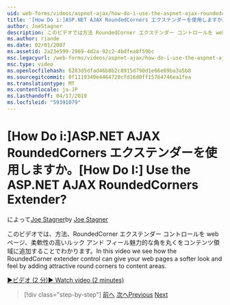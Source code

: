 ```yaml
---
uid: web-forms/videos/aspnet-ajax/how-do-i-use-the-aspnet-ajax-roundedcorners-extender
title: '[How Do i:]ASP.NET AJAX RoundedCorners エクステンダーを使用しますか。 | Microsoft Docs'
author: JoeStagner
description: このビデオでは方法 RoundedCorner エクステンダー コントロールを web ページ、柔軟性の高いルック アンド フィール コンテンツ領域に魅力的な角を丸くを追加することで表示しています.
ms.author: riande
ms.date: 02/01/2007
ms.assetid: 2a23e599-2969-4d2a-92c2-4bdfea8f59bc
msc.legacyurl: /web-forms/videos/aspnet-ajax/how-do-i-use-the-aspnet-ajax-roundedcorners-extender
msc.type: video
ms.openlocfilehash: 6283d5dfad46b8b2c8915d790d1e66e89ba3a5b8
ms.sourcegitcommit: 0f1119340e4464720cfd16d0ff15764746ea1fea
ms.translationtype: MT
ms.contentlocale: ja-JP
ms.lasthandoff: 04/17/2019
ms.locfileid: "59391079"
---
```

# <a name="how-do-i-use-the-aspnet-ajax-roundedcorners-extender"></a><span data-ttu-id="c9ab2-104">[How Do i:]ASP.NET AJAX RoundedCorners エクステンダーを使用しますか。</span><span class="sxs-lookup"><span data-stu-id="c9ab2-104">[How Do I:] Use the ASP.NET AJAX RoundedCorners Extender?</span></span>

<span data-ttu-id="c9ab2-105">によって[Joe Stagner](https://github.com/JoeStagner)</span><span class="sxs-lookup"><span data-stu-id="c9ab2-105">by [Joe Stagner](https://github.com/JoeStagner)</span></span>

<span data-ttu-id="c9ab2-106">このビデオでは、方法、RoundedCorner エクステンダー コントロールを web ページ、柔軟性の高いルック アンド フィール魅力的な角を丸くをコンテンツ領域に追加することでわかります。</span><span class="sxs-lookup"><span data-stu-id="c9ab2-106">In this video we see how the RoundedCorner extender control can give your web pages a softer look and feel by adding attractive round corners to content areas.</span></span>

[<span data-ttu-id="c9ab2-107">&#9654;ビデオ (2 分)</span><span class="sxs-lookup"><span data-stu-id="c9ab2-107">&#9654; Watch video (2 minutes)</span></span>](https://channel9.msdn.com/Blogs/ASP-NET-Site-Videos/how-do-i-use-the-aspnet-ajax-roundedcorners-extender)

> [!div class="step-by-step"]
> <span data-ttu-id="c9ab2-108">[前へ](how-do-i-use-an-aspnet-ajax-scriptmanagerproxy.md)
> [次へ](how-do-i-use-the-aspnet-ajax-timer-control.md)</span><span class="sxs-lookup"><span data-stu-id="c9ab2-108">[Previous](how-do-i-use-an-aspnet-ajax-scriptmanagerproxy.md)
[Next](how-do-i-use-the-aspnet-ajax-timer-control.md)</span></span>
